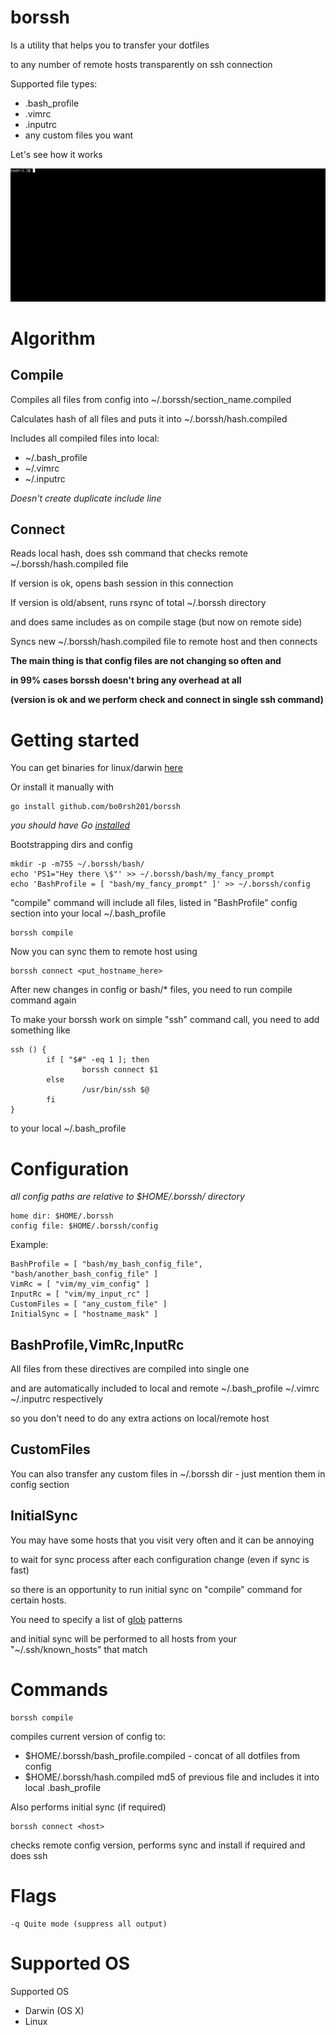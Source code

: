 # borssh
Is a utility that helps you to transfer your dotfiles 

to any number of remote hosts transparently on ssh connection

Supported file types:
- .bash_profile
- .vimrc
- .inputrc
- any custom files you want

Let's see how it works

![intro](https://raw.githubusercontent.com/bo0rsh201/borssh/assets/record.gif)

# Algorithm

## Compile

Compiles all files from config into ~/.borssh/section_name.compiled

Calculates hash of all files and puts it into ~/.borssh/hash.compiled

Includes all compiled files into local:
- ~/.bash_profile
- ~/.vimrc
- ~/.inputrc

*Doesn't create duplicate include line*

## Connect
Reads local hash, does ssh command that checks remote ~/.borssh/hash.compiled file

If version is ok, opens bash session in this connection

If version is old/absent, runs rsync of total ~/.borssh directory 

and does same includes as on compile stage (but now on remote side)
 
Syncs new ~/.borssh/hash.compiled file to remote host and then connects

__The main thing is that config files are not changing so often and__ 

__in 99% cases borssh doesn't bring any overhead at all__

__(version is ok and we perform check and connect in single ssh command)__ 

# Getting started
You can get binaries for linux/darwin [here](https://github.com/bo0rsh201/borssh/releases/latest)

Or install it manually with
```
go install github.com/bo0rsh201/borssh
```
*you should have Go [installed](https://golang.org/doc/install)*

Bootstrapping dirs and config
```
mkdir -p -m755 ~/.borssh/bash/
echo 'PS1="Hey there \$"' >> ~/.borssh/bash/my_fancy_prompt
echo 'BashProfile = [ "bash/my_fancy_prompt" ]' >> ~/.borssh/config
```

"compile" command will include all files, listed in "BashProfile" config section
into your local ~/.bash_profile
```
borssh compile
``` 

Now you can sync them to remote host using 
```
borssh connect <put_hostname_here>
```

After new changes in config or bash/* files, you need to run compile command again

To make your borssh work on simple "ssh" command call, you need to add something like 
```
ssh () {
        if [ "$#" -eq 1 ]; then
                borssh connect $1
        else
                /usr/bin/ssh $@
        fi
}
```
to your local ~/.bash_profile

# Configuration
*all config paths are relative to $HOME/.borssh/ directory*
```
home dir: $HOME/.borssh
config file: $HOME/.borssh/config
```
Example:
```
BashProfile = [ "bash/my_bash_config_file", "bash/another_bash_config_file" ]
VimRc = [ "vim/my_vim_config" ]
InputRc = [ "vim/my_input_rc" ]
CustomFiles = [ "any_custom_file" ]
InitialSync = [ "hostname_mask" ]
```
## BashProfile,VimRc,InputRc

All files from these directives are compiled into single one 

and are automatically included to local and remote ~/.bash_profile ~/.vimrc ~/.inputrc respectively

so you don't need to do any extra actions on local/remote host

## CustomFiles

You can also transfer any custom files in ~/.borssh dir - just mention them in config section

## InitialSync

You may have some hosts that you visit very often and it can be annoying 

to wait for sync process after each configuration change (even if sync is fast)

so there is an opportunity to run initial sync on "compile" command for certain hosts.

You need to specify a list of [glob](https://en.wikipedia.org/wiki/Glob_(programming)) patterns 

and initial sync will be performed to all hosts from your "~/.ssh/known_hosts" that match

# Commands
```
borssh compile
```
compiles current version of config to:
- $HOME/.borssh/bash_profile.compiled - concat of all dotfiles from config
- $HOME/.borssh/hash.compiled md5 of previous file
and includes it into local .bash_profile

Also performs initial sync (if required)
```
borssh connect <host>
```
checks remote config version, performs sync and install if required and does ssh

# Flags
```
-q Quite mode (suppress all output)
```

# Supported OS
Supported OS
- Darwin (OS X)
- Linux